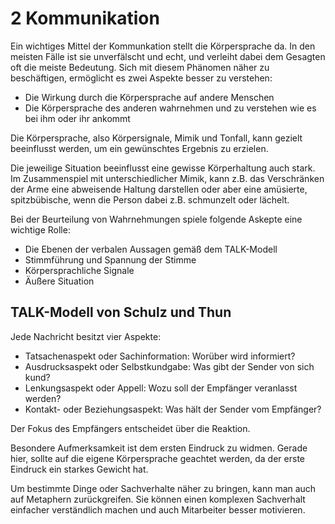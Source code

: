 # 2 Kommunikation

Ein wichtiges Mittel der Kommunkation stellt die Körpersprache da. In den meisten Fälle ist sie unverfälscht und echt, und verleiht dabei dem Gesagten oft die meiste Bedeutung. Sich mit diesem Phänomen näher zu beschäftigen, ermöglicht es zwei Aspekte besser zu verstehen:

* Die Wirkung durch die Körpersprache auf andere Menschen
* Die Körpersprache des anderen wahrnehmen und zu verstehen wie es bei ihm oder ihr ankommt

Die Körpersprache, also Körpersignale, Mimik und Tonfall, kann gezielt beeinflusst werden, um ein gewünschtes Ergebnis zu erzielen.

Die jeweilige Situation beeinflusst eine gewisse Körperhaltung auch stark. Im Zusammenspiel mit unterschiedlicher Mimik, kann z.B. das Verschränken der Arme eine abweisende Haltung darstellen oder aber eine amüsierte, spitzbübische, wenn die Person dabei z.B. schmunzelt oder lächelt.

Bei der Beurteilung von Wahrnehmungen spiele folgende Askepte eine wichtige Rolle:

* Die Ebenen der verbalen Aussagen gemäß dem TALK-Modell
* Stimmführung und Spannung der Stimme
* Körpersprachliche Signale
* Äußere Situation

## TALK-Modell von Schulz und Thun

Jede Nachricht besitzt vier Aspekte:

* Tatsachenaspekt oder Sachinformation: Worüber wird informiert?
* Ausdrucksaspekt oder Selbstkundgabe: Was gibt der Sender von sich kund?
* Lenkungsaspekt oder Appell: Wozu soll der Empfänger veranlasst werden?
* Kontakt- oder Beziehungsaspekt: Was hält der Sender vom Empfänger?

Der Fokus des Empfängers entscheidet über die Reaktion.

Besondere Aufmerksamkeit ist dem ersten Eindruck zu widmen. Gerade hier, sollte auf die eigene Körpersprache geachtet werden, da der erste Eindruck ein starkes Gewicht hat.

Um bestimmte Dinge oder Sachverhalte näher zu bringen, kann man auch auf Metaphern zurückgreifen. Sie können einen komplexen Sachverhalt einfacher verständlich machen und auch Mitarbeiter besser motivieren.